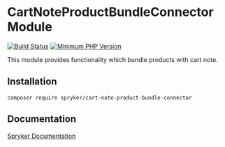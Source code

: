 # CartNoteProductBundleConnector Module
[![Build Status](https://travis-ci.org/spryker/cart-note-product-bundle-connector.svg)](https://travis-ci.org/spryker/cart-note-product-bundle-connector)
[![Minimum PHP Version](https://img.shields.io/badge/php-%3E%3D%207.2-8892BF.svg)](https://php.net/)

This module provides functionality which bundle products with cart note. 

## Installation

```
composer require spryker/cart-note-product-bundle-connector
```

## Documentation

[Spryker Documentation](https://academy.spryker.com/developing_with_spryker/module_guide/modules.html)
